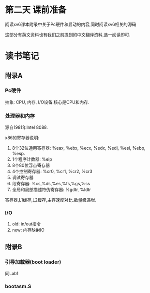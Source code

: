 # 第二天 课前准备
阅读xv6课本附录中关于Pc硬件和启动的内容,同时阅读xv6相关的源码

这部分有英文资料也有我们之前提到的中文翻译资料,选一阅读即可.

# 读书笔记
## 附录A
### Pc硬件
抽象: CPU, 内存, I/O设备.核心是CPU和内存.

### 处理器和内存
源自1981年Intel 8088.

x86的寄存器说明:
1. 8个32位通用寄存器: %eax, %ebx, %ecx, %edx, %edi, %esi, %ebp, %esp.
2. 1个程序计数器: %eip
3. 8个80位浮点寄存器
4. 4个控制寄存器: %cr0, %cr1, %cr2, %cr3
5. 调试寄存器
6. 段寄存器: %cs,%ds,%es,%fs,%gs,%ss
7. 全局和局部描述符伪寄存器: %gdtr, %ldtr

寄存器,L1缓存,L2缓存,主存速度对比.数量级递增.

### I/O
1. old: in/out指令
2. new: 内存映射IO

## 附录B
### 引导加载器(boot loader)
同Lab1

### bootasm.S
